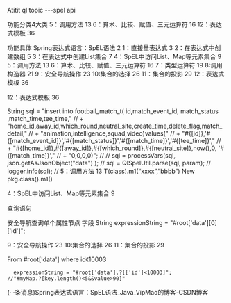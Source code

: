 Atitit ql topic ---spel api

功能分类4大类
5：调用方法	13
6：算术、比较、赋值、三元运算符	16
12：表达式模板	36


功能具体
Spring表达式语言：SpEL语法	2
1：直接量表达式	3
2：在表达式中创建数组	5
3：在表达式中创建List集合	7
4：SpEL中访问List、Map等元素集合	9
5：调用方法	13
6：算术、比较、赋值、三元运算符	16
7：类型运算符	19
8:调用构造器	21
9：安全导航操作	23
10:集合的选择	26
11：集合的投影	29
12：表达式模板	36

12：表达式模板	36

String sql = "insert  into football_match_t(  id,match_event_id, match_status ,match_time,tee_time,"
//						+ "home_id,away_id,which_round,neutral_site,create_time,delete_flag,match_detail,"
//						+ "animation,intelligence,squad,video)values("
//						+ "#{[id]},'#{[match_event_id]}','#{[match_status]}','#{[match_time]}','#{[tee_time]}',"
//						+ "#{[home_id]},#{[away_id]},#{[which_round]},#{[neutral_site]},now(),0, '#{[match_time]}',"
//						+ "0,0,0,0)";
//				// sql = processVars(sql, json.getAsJsonObject("data") );
//				sql = QlSpelUtil.parse(sql, param);
//				logger.info(sql);
//
5：调用方法	13
T(class).m1(“xxxx”,”bbbb”)
New pkg.class().m1()

4：SpEL中访问List、Map等元素集合	9


查询语句

安全导航查询单个属性节点 字段
	String expressionString = "#root['data'][0]['id']";

9：安全导航操作	23
10:集合的选择	26
11：集合的投影	29


From #root['data'] where id《10003 
	
	  expressionString = "#root['data'].?[['id']<10003]";
	//"#myMap.?[key.length()<5&&value>90]"

(···条消息)Spring表达式语言：SpEL语法_Java_VipMao的博客-CSDN博客
